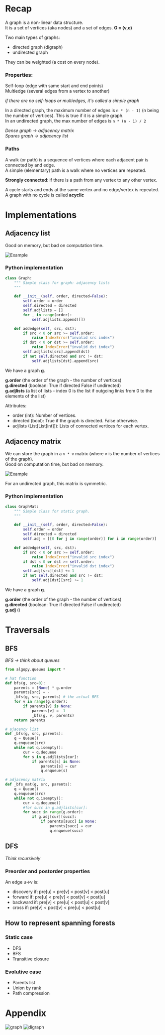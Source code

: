 # Recap

A graph is a non-linear data structure.  
It is a set of vertices (aka nodes) and a set of edges. **G = (v,e)**

Two main types of graphs:  
- directed graph (digraph)
- undirected graph

They can be weighted (a cost on every node).

### Properties:

Self-loop (edge with same start and end points)  
Multiedge (several edges from a vertex to another)  

*if there are no self-loops or multiedges, it's called a simple graph*

In a directed graph, the maximum number of edges is ```n * (n - 1)``` (n being the number of vertices). This is true if it is a simple graph.  
In an undirected graph, the max number of edges is ```n * (n - 1) / 2```  


*Dense graph -> adjacency matrix*  
*Spares graph -> adjacency list*  

### Paths

A walk (or path) is a sequence of vertices where each adjacent pair is connected by and edge.  
A simple (elementary) path is a walk where no vertices are repeated.  

**Strongly connected**: if there is a path from any vertex to any other vertex.

A cycle starts and ends at the same vertex and no edge/vertex is repeated.  
A graph with no cycle is called **acyclic**

# Implementations

## Adjacency list

Good on memory, but bad on computation time.  

![Example](http://btechsmartclass.com/DS/images/Graph%20Adjacency%20List.jpg)

### Python implementation

```python
class Graph:
    """ Simple class for graph: adjacency lists
    """

    def __init__(self, order, directed=False):
        self.order = order
        self.directed = directed
        self.adjlists = []
        for _ in range(order):
            self.adjlists.append([])

    def addedge(self, src, dst):
        if src < 0 or src >= self.order:
            raise IndexError("invalid src index")
        if dst < 0 or dst >= self.order:
            raise IndexError("invalid dst index")
        self.adjlists[src].append(dst)
        if not self.directed and src != dst:
            self.adjlists[dst].append(src)
```  

We have a graph **g**.  

**g.order** (the order of the graph - the number of vertices)  
**g.directed** (boolean: True if directed False if undirected)  
**g.adjlists** (a list of lists - index 0 is the list if outgoing links from 0 to the elements of the list)

Attributes:
* order (int): Number of vertices.
* directed (bool): True if the graph is directed. False otherwise.
* adjlists (List[List[int]]): Lists of connected vertices for each vertex.

## Adjacency matrix

We can store the graph in a ```v * v``` matrix (where v is the number of vertices of the graph).  
Good on computation time, but bad on memory.
  
![Example](http://btechsmartclass.com/DS/images/Graph%20Adjacency%20Matrix%201.jpg)

For an undirected graph, this matrix is symmetric.  

### Python implementation

```python
class GraphMat:
    """ Simple class for static graph.
    """

    def __init__(self, order, directed=False): 
        self.order = order
        self.directed = directed
        self.adj = [[0 for j in range(order)] for i in range(order)]

    def addedge(self, src, dst):
        if src < 0 or src >= self.order:
            raise IndexError("invalid src index")
        if dst < 0 or dst >= self.order:
            raise IndexError("invalid dst index")
        self.adj[src][dst] += 1
        if not self.directed and src != dst:
            self.adj[dst][src] += 1
```

We have a graph **g**.

**g.order** (the order of the graph - the number of vertices)  
**g.directed** (boolean: True if directed False if undirected)  
**g.adj** () 

# Traversals

## BFS 

*BFS -> think about queues*  

```python
from algopy.queues import *

# hat function
def bfs(g, src=0):
    parents = [None] * g.order
    parents[src] = -
    _bfs(g, src, parents) # the actual BFS
    for v in range(g.order):
        if parents[v] is None:
            parents[v] = -1
            _bfs(g, v, parents)
    return parents

# ajacency list
def _bfs(g, src, parents):
    q = Queue()
    q.enqueue(src)
    while not q.isempty():
        cur = q.dequeue
        for s in g.adjlists[cur]:
            if parents[s] is None:
                parents[s] = cur
                q.enqueue(s)

# adjacency matrix
def _bfs_mat(g, src, parents):
    q = Queue()
    q.enqueue(src)
    while not q.isempty():
        cur = q.dequeue()
        #for succ in g.adjlists[cur]:
        for succ in range(g.order):
            if g.adj[cur][succ]:
                if parents[succ] is None:
                    parents[succ] = cur
                    q.enqueue(succ)
```

## DFS

*Think recursively*  

### Preorder and postorder properties

An edge u->v is:
- discovery if: pre[u] < pre[v] < post[v] < post[u]
- forward if: pre[u] < pre[v] < post[v] < post[u]
- backward if: pre[v] < pre[u] < post[u] < post[v]
- cross if: pre[v] < post[v] < pre[u] < post[u]

## How to represent spanning forests

### Static case

- DFS
- BFS
- Transitive closure

### Evolutive case

- Parents list
- Union by rank
- Path compression

# Appendix

![graph](https://image.noelshack.com/fichiers/2017/50/1/1513003916-tuto-graph22.png)
![digraph](https://image.noelshack.com/fichiers/2017/50/1/1513003917-tuto-digraph12.png)
